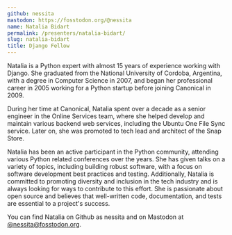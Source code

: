 ```yaml
---
github: nessita
mastodon: https://fosstodon.org/@nessita
name: Natalia Bidart
permalink: /presenters/natalia-bidart/
slug: natalia-bidart
title: Django Fellow
---
```


Natalia is a Python expert with almost 15 years of experience working with Django. She graduated from the National University of Cordoba, Argentina, with a degree in Computer Science in 2007, and began her professional career in 2005 working for a Python startup before joining Canonical in 2009.

During her time at Canonical, Natalia spent over a decade as a senior engineer in the Online Services team, where she helped develop and maintain various backend web services, including the Ubuntu One File Sync service. Later on, she was promoted to tech lead and architect of the Snap Store.

Natalia has been an active participant in the Python community, attending various Python related conferences over the years. She has given talks on a variety of topics, including building robust software, with a focus on software development best practices and testing. Additionally, Natalia is committed to promoting diversity and inclusion in the tech industry and is always looking for ways to contribute to this effort. She is passionate about open source and believes that well-written code, documentation, and tests are essential to a project's success.

You can find Natalia on Github as nessita and on Mastodon at [@nessita@fosstodon.org](https://fosstodon.org/@nessita).
